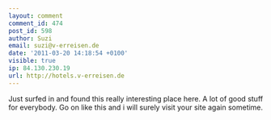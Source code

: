 ```yaml
---
layout: comment
comment_id: 474
post_id: 598
author: Suzi
email: suzi@v-erreisen.de
date: '2011-03-20 14:18:54 +0100'
visible: true
ip: 84.130.230.19
url: http://hotels.v-erreisen.de
---
```

Just surfed in and found this really interesting place here. A lot of good stuff for everybody. Go on like this and i will surely visit your site again sometime.
